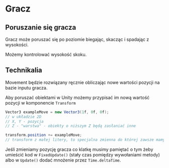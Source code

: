 # Gracz

## Poruszanie się gracza

Gracz może poruszać się po poziomie biegając, skacząc i spadając z wysokości.

Możemy kontrolować wysokość skoku.

## Technikalia

Movement będzie rozwiązany ręcznie obliczając nowe wartości pozycji na bazie inputu gracza.

Aby poruszać obiektami w Unity możemy przypisać im nową wartość pozycji w komponencie `Transform`

```csharp
Vector3 exampleMove = new Vector3(1f, 0f, 0f);
// w układzie 2D
// X, Y - pozycja
// Z - "warstwa" - obiekty o niższym Z będą zasłaniać inne

transform.position += exampleMove;
// transform z małej litery, to specjalna zmienna do której zawsze mamy dostęp w komponencie
```

Jeśli zmieniamy pozycję gracza co klatkę musimy pamiętać o tym żeby umieścić kod w `FixedUpdate()` (stały czas pomiędzy wywołaniami metody) albo w `Update()` dodać mnożenie przez `Time.deltaTime`.
